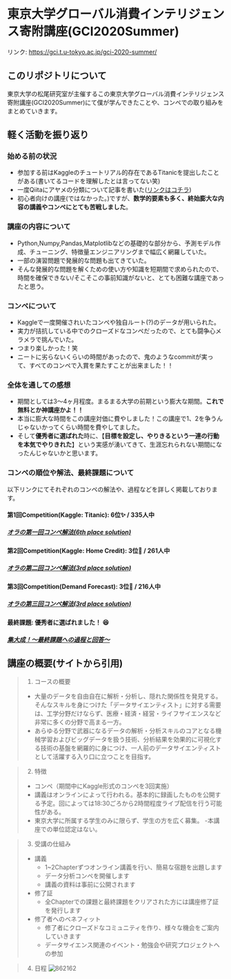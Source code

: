 # 東京大学グローバル消費インテリジェンス寄附講座(GCI2020Summer)
リンク: https://gci.t.u-tokyo.ac.jp/gci-2020-summer/

## このリポジトリについて
東京大学の松尾研究室が主催するこの東京大学グローバル消費インテリジェンス寄附講座(GCI2020Summer)にて僕が学んできたことや、コンペでの取り組みをまとめていきます。

## 軽く活動を振り返り
### 始める前の状況
- 参加する前はKaggleのチュートリアル的存在であるTitanicを提出したことがある(書いてるコードを理解したとは言ってない笑)
- 一度Qiitaにアヤメの分類について記事を書いた([リンクはコチラ](https://qiita.com/Hirochon/items/12379d7ca6141f1fb6fa))
- 初心者向けの講座(ではなかった。)ですが、**数学的要素も多く、終始膨大な内容の講義やコンペにとても苦戦しました**。

### 講座の内容について
- Python,Numpy,Pandas,Matplotlibなどの基礎的な部分から、予測モデル作成、チューニング、特徴量エンジニアリングまで幅広く網羅していた。
- 一部の演習問題で発展的な問題も出てきていた。
- そんな発展的な問題を解くための使い方や知識を短期間で求められたので、時間を確保できない/そこそこの事前知識がないと、とても困難な講座であったと思う。

### コンペについて
- Kaggleで一度開催されいたコンペや独自ルート(?)のデータが用いられた。
- 実力が拮抗している中でのクローズドなコンペだったので、とても闘争心メラメラで挑んでいた。
- つまり楽しかった！笑
- ニートに劣らないくらいの時間があったので、鬼のようなcommitが実って、すべてのコンペで入賞を果たすことが出来ました！！

### 全体を通しての感想
- 期間としては3〜4ヶ月程度。まるまる大学の前期という膨大な期間。**これで無料とか神講座かよ！！**
- 本当に膨大な時間をこの講座対価に費やしました！この講座で1、2を争うんじゃないかってくらい時間を費やしてました。
- そして**優秀者に選ばれた**時に、【**目標を設定し、やりきるという一連の行動を本気でやりきれた**】という実感が湧いてきて、生涯忘れられない期間になったんじゃないかと思います。

### コンペの順位や解法、最終課題について
以下リンクにてそれぞれのコンペの解法や、過程などを詳しく掲載しております。

#### 第1回Competition(Kaggle: Titanic): 6位:sparkles: / 335人中
##### [オラの第一回コンペ解法(6th place solution)](https://github.com/Hirochon/GCI2020-Summer/blob/master/Competition1/README.md)

#### 第2回Competition(Kaggle: Home Credit): 3位:tada: / 261人中
##### [オラの第二回コンペ解法(3rd place solution)](https://github.com/Hirochon/GCI2020-Summer/blob/master/Competition2/README.md)

#### 第3回Competition(Demand Forecast): 3位:tada: / 216人中
##### [オラの第三回コンペ解法(3rd place solution)](https://github.com/Hirochon/GCI2020-Summer/blob/master/Competition3/README.md)

#### 最終課題: 優秀者に選ばれました！ :satisfied:
##### [集大成！〜最終課題への過程と回答〜](https://github.com/Hirochon/GCI2020-Summer/blob/master/FinalTask/README.md)

## 講座の概要(サイトから引用)

> 1. コースの概要
>   - 大量のデータを自由自在に解析・分析し、隠れた関係性を発見する。そんなスキルを身につけた「データサイエンティスト」に対する需要は、工学分野だけならず、医療・経済・経営・ライフサイエンスなど非常に多くの分野で高まる一方。
>   - あらゆる分野で武器になるデータの解析・分析スキルのコアとなる機械学習およびビッグデータを扱う技術、分析結果を効果的に可視化する技術の基盤を網羅的に身につけ、一人前のデータサイエンティストとして活躍する入り口に立つことを目指す。

> 2. 特徴
> - コンペ（期間中にKaggle形式のコンペを3回実施）
> - 講義はオンラインによって行われる。基本的に録画したものを公開する予定。回によっては18:30ごろから2時間程度ライブ配信を行う可能性がある。
> - 東京大学に所属する学生のみに限らず、学生の方を広く募集。
> -本講座での単位認定はない。

> 3. 受講の仕組み
> - 講義
>   - 1~2Chapterずつオンライン講義を行い、簡易な宿題を出題します
>   - データ分析コンペを開催します
>   - 講義の資料は事前に公開されます
> - 修了証
>   - 全Chapterでの課題と最終課題をクリアされた方には講座修了証を発行します
> - 修了者へのベネフィット
>   - 修了者にクローズドなコミュニティを作り、様々な機会をご案内していきます
>   - データサイエンス関連のイベント・勉強会や研究プロジェクトへの参加

> 4. 日程
> ![862162](https://user-images.githubusercontent.com/50178851/88477112-5f4b0a80-cf78-11ea-94c5-b281fd033d6b.jpg)

